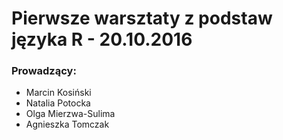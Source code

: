 # Pierwsze warsztaty z podstaw języka R - 20.10.2016

### Prowadzący:

- Marcin Kosiński
- Natalia Potocka
- Olga Mierzwa-Sulima
- Agnieszka Tomczak